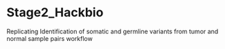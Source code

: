 # Stage2_Hackbio
Replicating Identification of somatic and germline variants from tumor and normal sample pairs workflow
